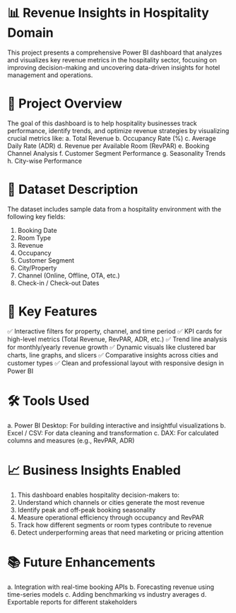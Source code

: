 # 📊 Revenue Insights in Hospitality Domain
This project presents a comprehensive Power BI dashboard that analyzes and visualizes key revenue metrics in the hospitality sector, focusing on improving decision-making and uncovering data-driven insights for hotel management and operations.
# 🚀 Project Overview
The goal of this dashboard is to help hospitality businesses track performance, identify trends, and optimize revenue strategies by visualizing crucial metrics like:
a. Total Revenue
b. Occupancy Rate (%)
c. Average Daily Rate (ADR)
d. Revenue per Available Room (RevPAR)
e. Booking Channel Analysis
f. Customer Segment Performance
g. Seasonality Trends
h. City-wise Performance
# 📂 Dataset Description
The dataset includes sample data from a hospitality environment with the following key fields:
1. Booking Date
2. Room Type
3. Revenue
4. Occupancy
5. Customer Segment
6. City/Property
7. Channel (Online, Offline, OTA, etc.)
8. Check-in / Check-out Dates
# 📌 Key Features
✅ Interactive filters for property, channel, and time period
✅ KPI cards for high-level metrics (Total Revenue, RevPAR, ADR, etc.)
✅ Trend line analysis for monthly/yearly revenue growth
✅ Dynamic visuals like clustered bar charts, line graphs, and slicers
✅ Comparative insights across cities and customer types
✅ Clean and professional layout with responsive design in Power BI
# 🛠 Tools Used
a. Power BI Desktop: For building interactive and insightful visualizations
b. Excel / CSV: For data cleaning and transformation
c. DAX: For calculated columns and measures (e.g., RevPAR, ADR)
# 📈 Business Insights Enabled
1. This dashboard enables hospitality decision-makers to:
2. Understand which channels or cities generate the most revenue
3. Identify peak and off-peak booking seasonality
4. Measure operational efficiency through occupancy and RevPAR
5. Track how different segments or room types contribute to revenue
6. Detect underperforming areas that need marketing or pricing attention
# 📚 Future Enhancements
a. Integration with real-time booking APIs
b. Forecasting revenue using time-series models
c. Adding benchmarking vs industry averages
d. Exportable reports for different stakeholders

